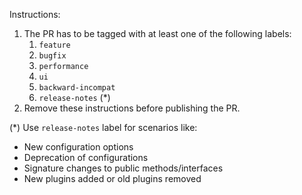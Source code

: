 Instructions:
1. The PR has to be tagged with at least one of the following labels:
   1. `feature`
   2. `bugfix`
   3. `performance`
   4. `ui`
   5. `backward-incompat`
   6. `release-notes` (*)
2. Remove these instructions before publishing the PR.
 
(*) Use `release-notes` label for scenarios like:
- New configuration options
- Deprecation of configurations
- Signature changes to public methods/interfaces
- New plugins added or old plugins removed
